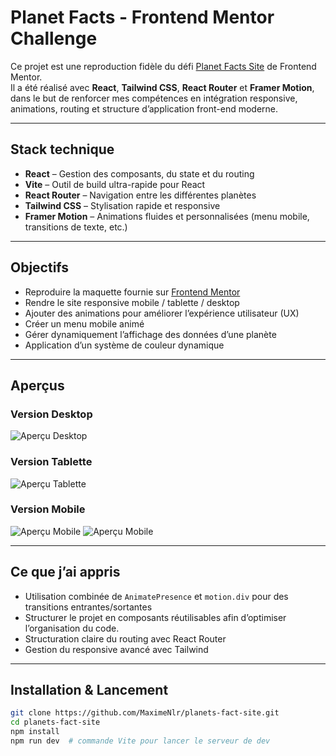 # Planet Facts - Frontend Mentor Challenge

Ce projet est une reproduction fidèle du défi [Planet Facts Site](https://www.frontendmentor.io/challenges/planets-fact-site-gazqN8w_f) de Frontend Mentor.  
Il a été réalisé avec **React**, **Tailwind CSS**, **React Router** et **Framer Motion**, dans le but de renforcer mes compétences en intégration responsive, animations, routing et structure d’application front-end moderne.

---

## Stack technique

- **React** – Gestion des composants, du state et du routing
- **Vite** – Outil de build ultra-rapide pour React
- **React Router** – Navigation entre les différentes planètes
- **Tailwind CSS** – Stylisation rapide et responsive
- **Framer Motion** – Animations fluides et personnalisées (menu mobile, transitions de texte, etc.)

---

## Objectifs

- Reproduire la maquette fournie sur [Frontend Mentor](https://www.frontendmentor.io)
- Rendre le site responsive mobile / tablette / desktop
- Ajouter des animations pour améliorer l’expérience utilisateur (UX)
- Créer un menu mobile animé
- Gérer dynamiquement l’affichage des données d’une planète
- Application d’un système de couleur dynamique

---

## Aperçus

### Version Desktop
![Aperçu Desktop](./screenshots/desktop.png)

### Version Tablette
![Aperçu Tablette](./screenshots/tablet.png)

### Version Mobile
![Aperçu Mobile](./screenshots/mobile.png)
![Aperçu Mobile](./screenshots/mobile_header.png)

---

## Ce que j’ai appris

- Utilisation combinée de `AnimatePresence` et `motion.div` pour des transitions entrantes/sortantes
- Structurer le projet en composants réutilisables afin d’optimiser l’organisation du code.
- Structuration claire du routing avec React Router
- Gestion du responsive avancé avec Tailwind

---

## Installation & Lancement

```bash
git clone https://github.com/MaximeNlr/planets-fact-site.git
cd planets-fact-site
npm install
npm run dev  # commande Vite pour lancer le serveur de dev
